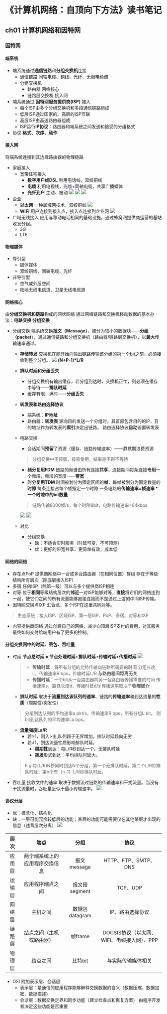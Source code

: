 # 《计算机网络：自顶向下方法》读书笔记
## ch01 计算机网络和因特网
### 因特网
#### 端系统
- 端系统通过**通信链路**和**分组交换机**连接
  - 通信链路
  同轴电缆、铜线、光纤、无限电频谱
  - 分组交换机
    - 路由器
    网络核心
    - 链路层交换机
    接入网
- 端系统通过 **因特网服务提供商(ISP)** 接入
  - 每个ISP由多个分组交换机和多段通信链路组成
  - 低层ISP通过国家的、高层的ISP互联
  - 高层ISP由高速路由器组成
  - ISP运行**IP协议**：路由器和端系统之间发送和接受的分组格式
- 协议
**格式、次序、动作**
#### 接入网
将端系统连接到其边缘路由器的物理链路
- 家庭接入
  - 宽带住宅接入
    - **数字用户线DSL**
    利用电话线，双绞铜线
    - **电缆**
    利用电视线，光缆+同轴电缆，共享广播媒体
    - **光纤到户**
    主动、被动
    ![](.img/DSL.png)
    ![](.img/HFC.png)
    ![](.img/FTTH.png)
- 企业
  - **以太网**
  一种局域网技术，双绞铜线
  ![](.img/Ethernet.png)
  - **WiFi**
  用户连接到接入点，接入点连接到企业网
  ![](.img/familyNet.png)
- 广域无线接入
应用与移动电话相同的基础设施，通过蜂窝网提供商运营的基站收发分组。
  - 3G
  - LTE
#### 物理媒体
- 导引型
  - 固体媒体
  - 双绞铜线、同轴电缆、光纤
- 非导引型
  - 空气或外层空间
  - 陆地无线电信道、卫星无线电信道

#### 网络核心
由**分组交换机和链路**构成的网状网络
  通过网络链路和交换机移动数据的基本办法：**电路交换 分组交换**
- 分组交换
端系统交换**报文（Message）**，被分为较小的数据块——**分组（packet**），通过通信链路和分组交换机（路由器/链路层交换机），以**最大**传输速率通过。
  - **存储转发**
  交换机在能开始向输出链路传输该分组的第一个bit之前，必须接收到整个分组。
  ![](.img/packet.png)
  **(N+P-1)\*L/R**
  - **排队时延和分组丢失**
    - 分组交换机有输出缓存，若分组到达时，交换机正忙，则必须在缓存中等待——**排队时延**
    - 缓存有限，满时——**分组丢失**
  - **转发表和路由选择协议**
    - 端系统：**IP地址**
    - 路由器：**转发表**
    源向目的发送一个分组时，其首部包含目的的IP，目的地址作为转发表的**索引**决定出链路。
    路由选择协议**自动**设置转发表
  - 电路交换
    - 会话期间**预留**了资源（缓存、链路传输速率）——静默期浪费资源
    >分组交换中不预留，按需使用，结果是不得不等待
    - **频分复用FDM**
    链路的频谱由所有连接**共享**，连接期间每条连接**专用**一个频段，频段的宽度——**带宽**
    - **时分复用TDM**
    时间被划分为固定区间的**帧**，每帧被划分为固定数量的**时隙**
    每条连接占每个帧指定一个时隙
    一条电路的**传输速率=帧速率 \* 一个时隙中的bit数量**
    > 链路传输8000帧/s，每个时隙8bit，电路传输速率=64kbps

    ![](.img/FDM.png)
    ![](.img/TDMEG.png)
  - 对比
    - 分组交换
      - 缺：不适合实时服务（时延可变、不可预测）
      - 优：更好的带宽共享，更简单有效，成本低
#### 网络的网络
- 存在点PoP
提供商网络中一台或多台路由器（在相同位置）群组
存在于等级结构所有层次（除底层接入ISP）
- 多宿
任何ISP（除第一级）可以与多个提供商ISP相连
- 对等
位于**相同**等级结构层次的**邻近**一对ISP能够对等，**直接**将它们的网络连到一起，使它们之间的所有流量能够直接连接而不是通过上游的中间ISP传输。
- 因特网交换点IXP
汇合点，多个ISP在这里共同对等。
>生态系统：接入ISP、区域ISP、第一层ISP、PoP、多宿、对等和IXP
- 内容提供商网络
通过创建自己的网络，减少向顶层ISP支付的费用，对其服务最终如何交付给端用户有了更多的控制。
  
#### 分组交换网中的时延、丢包、吞吐量
- 时延
**节点总时延 = 节点处理时延+排队时延+传输时延+传播时延**
![](.img/delay.png)
  >- **传输时延**：将所有分组的比特传输向链路所需要的时间
分组长度L，传输速率R bps，传输时延L/R
**与路由器间距离无关**
  >- **传播时延**：一个bit从一台路由器向另一台路由器传播需要的时间
传播速率s，路径长度d，传播时延d/s
传播速率取决于**物理媒介**

  - **排队时延**
取决于**流量到达该队列的速率**、链路的**传输速率**和到达流量的**性质**（周期性/突发性）
  >分组到达队列的平均速率a pkt/s，传输速率R bps，所有分组L bit。
则bit到达队列的平均速率La bps。
  - **流量强度La/R**
    - 若>1，则入>出,队列趋于无界增加，排队时延趋向无穷
    - 若≤1，到达流量性质影响排队时延。
      - **周期性**到达：每L/R秒到达一个，无排队时延
      - **突发**形式到达：平均排队时延大。
  > E.g.每(L/R)N秒同时到达N个分组，第一个无排队时延，第二个L/R秒排队时延，第n个有（n-1）L/R秒排队时延。

- 吞吐量
接收文件的速率
取决于数据流过链路的传输速率和干扰流量。当没有干扰流量时，吞吐量近似于最小传输速率。
![](.img/throughput.png)

#### 协议分层
- 优：概念化、结构化
- 缺：一层可能冗余较低层的功能；某层的功能可能需要仅在其他某层才出现的信息（违背层次分离）
![](.img/OSI.png)

层次|端点|分组|协议
|:--:|:--:|:--:|:--:|
应用层 |两个端系统上的应用程序交换信息| 报文message |HTTP、FTP、SMTP、DNS
运输层 |应用程序端点之间 |报文段segment |TCP、UDP
网络层 |主机之间 |数据包datagram |IP、路由选择协议
链路层 |结点之间（主机或路由器）| 帧frame |DOCSIS协议（以太网、WiFi、电缆接入网）、PPP
物理层 |结点之间| 比特bit | 与实际传输媒体相关 
- OSI
附加表示层、会话层
  - 表示层：是通信的应用程序能够解释交换数据的含义（数据压缩、数据加密、数据描述）
  - 会话层：数据交换定界和同步功能（建立检查点和恢复方案）
由程序开发者决定这些功能是否重要